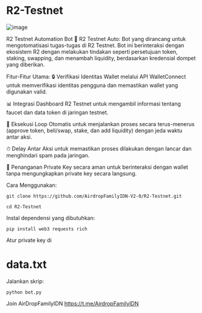 # R2-Testnet
![image](https://github.com/user-attachments/assets/e9dcfa68-ea77-4508-aa1a-ca27972fdba8)

R2 Testnet Automation Bot
🚀 R2 Testnet Auto: Bot yang dirancang untuk mengotomatisasi tugas-tugas di R2 Testnet. Bot ini berinteraksi dengan ekosistem R2 dengan melakukan tindakan seperti persetujuan token, staking, swapping, dan menambah liquidity, berdasarkan kredensial dompet yang diberikan.

Fitur-Fitur Utama:
🔒 Verifikasi Identitas Wallet melalui API WalletConnect untuk memverifikasi identitas pengguna dan memastikan wallet yang digunakan valid.

📊 Integrasi Dashboard R2 Testnet untuk mengambil informasi tentang faucet dan data token di jaringan testnet.

🔁 Eksekusi Loop Otomatis untuk menjalankan proses secara terus-menerus (approve token, beli/swap, stake, dan add liquidity) dengan jeda waktu antar aksi.

⏱ Delay Antar Aksi untuk memastikan proses dilakukan dengan lancar dan menghindari spam pada jaringan.

🔐 Penanganan Private Key secara aman untuk berinteraksi dengan wallet tanpa mengungkapkan private key secara langsung.

Cara Menggunakan:
```
git clone https://github.com/AirdropFamilyIDN-V2-0/R2-Testnet.git
```
```
cd R2-Testnet
```

Instal dependensi yang dibutuhkan:
```
pip install web3 requests rich
```
Atur private key di 
# data.txt

Jalankan skrip:
```
python bot.py
```
Join AirDropFamilyIDN  https://t.me/AirdropFamilyIDN
